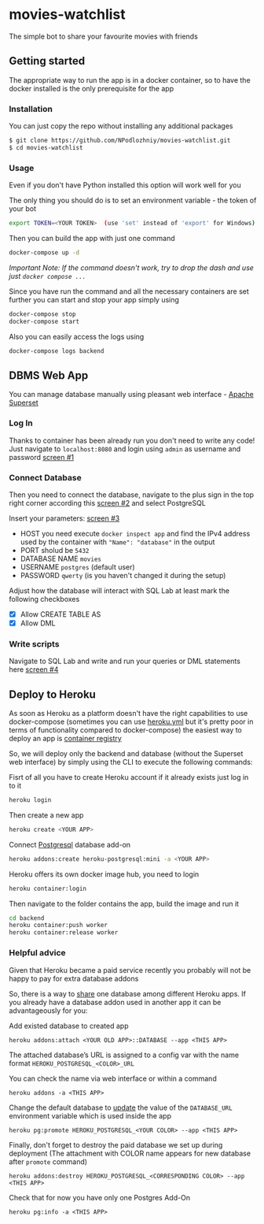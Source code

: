 # movies-watchlist
The simple bot to share your favourite movies with friends

## Getting started

The appropriate way to run the app is in a docker container, so to have the docker installed is the only prerequisite for the app

### Installation

You can just copy the repo without installing any additional packages

```bash
$ git clone https://github.com/NPodlozhniy/movies-watchlist.git
$ cd movies-watchlist
```

### Usage

Even if you don't have Python installed this option will work well for you

The only thing you should do is to set an environment variable - the token of your bot
``` bash
export TOKEN=<YOUR TOKEN>  (use 'set' instead of 'export' for Windows)
```

Then you can build the app with just one command
``` bash
docker-compose up -d
```

_Important Note: If the command doesn't work, try to drop the dash and use just `docker compose ...`_

Since you have run the command and all the necessary containers are set further you can start and stop your app simply using
``` bash
docker-compose stop
docker-compose start
```
Also you can easily access the logs using 
``` bash
docker-compose logs backend
```

## DBMS Web App

You can manage database manually using pleasant web interface - [Apache Superset](https://hub.docker.com/r/apache/superset)

### Log In

Thanks to container has been already run you don't need to write any code!
Just navigate to `localhost:8080` and login using `admin` as username and password [screen #1](https://github.com/NPodlozhniy/movies-watchlist/blob/master/screenshots/con1.JPG)

### Connect Database

Then you need to connect the database, navigate to the plus sign in the top right corner according this [screen #2](https://github.com/NPodlozhniy/movies-watchlist/blob/master/screenshots/con3.JPG) and select PostgreSQL

Insert your parameters: [screen #3](https://github.com/NPodlozhniy/movies-watchlist/blob/master/screenshots/con2.JPG)
 - HOST you need execute `docker inspect app` and find the IPv4 address used by the container with `"Name": "database"` in the output
 - PORT sholud be `5432`
 - DATABASE NAME `movies`
 - USERNAME `postgres` (default user)
 - PASSWORD `qwerty` (is you haven't changed it during the setup)

Adjust how the database will interact with SQL Lab at least mark the following checkboxes
 - [x] Allow CREATE TABLE AS
 - [x] Allow DML

### Write scripts

Navigate to SQL Lab and write and run your queries or DML statements here [screen #4](https://github.com/NPodlozhniy/movies-watchlist/blob/master/screenshots/con4.JPG)

## Deploy to Heroku

As soon as Heroku as a platform doesn't have the right capabilities to use docker-compose (sometimes you can use [heroku.yml](https://devcenter.heroku.com/articles/build-docker-images-heroku-yml) but it's pretty poor in terms of functionality compared to docker-compose) the easiest way to deploy an app is [container registry](https://devcenter.heroku.com/articles/container-registry-and-runtime)

So, we will deploy only the backend and database (without the Superset web interface) by simply using the CLI to execute the following commands:

Fisrt of all you have to create Heroku account if it already exists just log in to it
``` bash
heroku login
```
Then create a new app
``` bash
heroku create <YOUR APP>
```
Connect [Postgresql](https://devcenter.heroku.com/articles/heroku-postgresql) database add-on
``` bash
heroku addons:create heroku-postgresql:mini -a <YOUR APP>
```
Heroku offers its own docker image hub, you need to login
``` bash
heroku container:login
```
Then navigate to the folder contains the app, build the image and run it
``` bash
cd backend
heroku container:push worker
heroku container:release worker
```
### Helpful advice

Given that Heroku became a paid service recently you probably will not be happy to pay for extra database addons

So, there is a way to [share](https://devcenter.heroku.com/articles/heroku-postgresql#sharing-heroku-postgres-between-applications) one database among different Heroku apps. If you already have a database addon used in another app it can be advantageously for you:


Add existed database to created app
```
heroku addons:attach <YOUR OLD APP>::DATABASE --app <THIS APP>
```
The attached database’s URL is assigned to a config var with the name format `HEROKU_POSTGRESQL_<COLOR>_URL`

You can check the name via web interface or within a command
```
heroku addons -a <THIS APP>
```
Change the default database to [update](https://devcenter.heroku.com/articles/managing-heroku-postgres-using-cli#pg-promote) the value of the `DATABASE_URL` environment variable which is used inside the app
```
heroku pg:promote HEROKU_POSTGRESQL_<YOUR COLOR> --app <THIS APP>
```
Finally, don't forget to destroy the paid database we set up during deployment (The attachment with COLOR name appears for new database after `promote` command)
```
heroku addons:destroy HEROKU_POSTGRESQL_<CORRESPONDING COLOR> --app <THIS APP>
```
Check that for now you have only one Postgres Add-On 
```
heroku pg:info -a <THIS APP>
```
